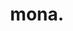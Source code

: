 ---
title: "mona."
type: "gallery"
description: "Art that I have had comissioned"
params:
  album_title: "Commissions"
  hover_text: "Art comissions of my character(s)"
resources:
    - src: "1723005-1.png"
      title: "The Classic"
      params:
          cover: true
          desc: "I've been using this for a while now."
---